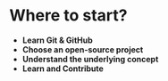# Where to start?

- **Learn Git & GitHub**
- **Choose an open-source project**
- **Understand the underlying concept**
- **Learn and Contribute**

